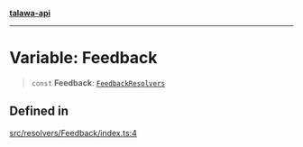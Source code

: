 [**talawa-api**](../../../README.md)

***

# Variable: Feedback

> `const` **Feedback**: [`FeedbackResolvers`](../../../types/generatedGraphQLTypes/type-aliases/FeedbackResolvers.md)

## Defined in

[src/resolvers/Feedback/index.ts:4](https://github.com/Suyash878/talawa-api/blob/b5a9d8b4a1ea678a3d6f5b710b3721f91a3052fc/src/resolvers/Feedback/index.ts#L4)
